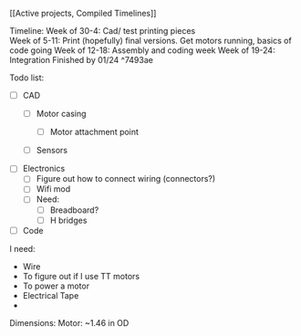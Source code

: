[[Active projects, Compiled Timelines]]

Timeline: 
	Week of 30-4: Cad/ test printing pieces 	
	Week of 5-11: Print (hopefully) final versions. Get motors running, basics of code going
	Week of 12-18: Assembly and coding week
	Week of 19-24: Integration 
	Finished by 01/24 ^7493ae

Todo list:
- [ ] CAD 
	- [ ] Motor casing
		- [ ] Motor attachment point 
	- [ ] Sensors


- [ ] Electronics
	- [ ] Figure out how to connect wiring (connectors?)
	- [ ] Wifi mod
	- [ ] Need:
		- [ ] Breadboard?
		- [ ] H bridges
- [ ] Code

I need:
- Wire
- To figure out if I use TT motors
- To power a motor
- Electrical Tape
- 


Dimensions:
	Motor: 
		~1.46 in OD

